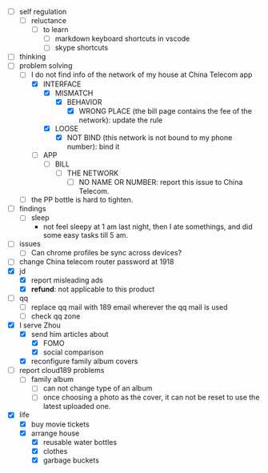 - [ ] self regulation
    - [ ] reluctance
        - [ ] to learn
            - [ ] markdown keyboard shortcuts in vscode
            - [ ] skype shortcuts
- [ ] thinking
- [ ] problem solving
    - [ ] I do not find info of the network of my house at China Telecom app
        - [x] INTERFACE
            - [x] MISMATCH
                - [x] BEHAVIOR
                    - [x] WRONG PLACE (the bill page contains the fee of the network): update the rule
            - [x] LOOSE
                - [x] NOT BIND (this network is not bound to my phone number): bind it
        - [ ] APP
            - [ ] BILL
                - [ ] THE NETWORK
                    - [ ] NO NAME OR NUMBER: report this issue to China Telecom.
    - [ ] the PP bottle is hard to tighten.
- [ ] findings
    - [ ] sleep
        - not feel sleepy at 1 am last night, then I ate somethings, and did some easy tasks till 5 am.
- [ ] issues
    - [ ] Can chrome profiles be sync across devices?
- [ ] change China telecom router password at 1918
- [x] jd
    - [x] report misleading ads
    - [x] **refund**: not applicable to this product
- [ ] qq
    - [ ] replace qq mail with 189 email wherever the qq mail is used
    - [ ] check qq zone
- [x] I serve Zhou
    - [x] send him articles about 
        - [x] FOMO
        - [x] social comparison
    - [x] reconfigure family album covers 
- [ ] report cloud189 problems
    - [ ] family album
        - [ ] can not change type of an album
        - [ ] once choosing a photo as the cover, it can not be reset to use the latest uploaded one.
- [x] life
    - [x] buy movie tickets
    - [x] arrange house
        - [x] reusable water bottles
        - [x] clothes
        - [x] garbage buckets